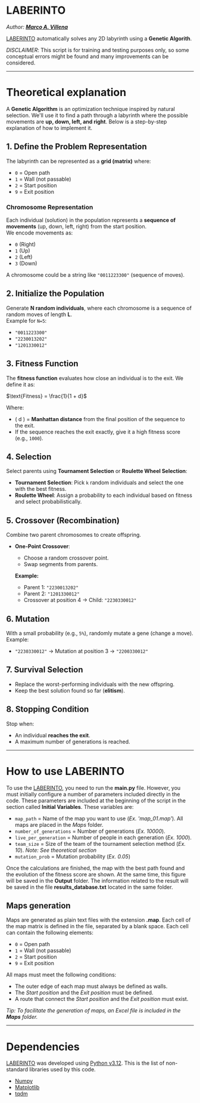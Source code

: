 # LABERINTO
*Author: [**Marco A. Villena**](https://www.marcoavillena.com/)*

[LABERINTO](https://github.com/Marcophy/Laberinto) automatically solves any 2D labyrinth using a **Genetic Algorith**.

*DISCLAIMER*: This script is for training and testing purposes only, so some conceptual errors might be found and many improvements can be considered. 

---

# Theoretical explanation
A **Genetic Algorithm** is an optimization technique inspired by natural selection. We'll use it to find a path through a labyrinth where the possible movements are **up, down, left, and right**. Below is a step-by-step explanation of how to implement it.

## **1. Define the Problem Representation**  
The labyrinth can be represented as a **grid (matrix)** where:  
- `0` = Open path  
- `1` = Wall (not passable)  
- `2` = Start position  
- `9` = Exit position  

### **Chromosome Representation**  
Each individual (solution) in the population represents a **sequence of movements** (up, down, left, right) from the start position.  
We encode movements as:
- `0` (Right) 
- `1` (Up)
- `2` (Left) 
- `3` (Down)  

A chromosome could be a string like `"0011223300"` (sequence of moves).

## **2. Initialize the Population**  
Generate **N random individuals**, where each chromosome is a sequence of random moves of length **L**.  
Example for `N=5`:  
  - `"0011223300"`  
  - `"2230013202"`  
  - `"1201330012"`  

## **3. Fitness Function**  
The **fitness function** evaluates how close an individual is to the exit. We define it as:  

$\text{Fitness} = \frac{1}{1 + d}$

Where:  
- \( d \) = **Manhattan distance** from the final position of the sequence to the exit.  
- If the sequence reaches the exit exactly, give it a high fitness score (e.g., `1000`).  

## **4. Selection**  
Select parents using **Tournament Selection** or **Roulette Wheel Selection**:  
- **Tournament Selection**: Pick `k` random individuals and select the one with the best fitness.  
- **Roulette Wheel**: Assign a probability to each individual based on fitness and select probabilistically.  

## **5. Crossover (Recombination)**  
Combine two parent chromosomes to create offspring.  
- **One-Point Crossover**:  
  - Choose a random crossover point.  
  - Swap segments from parents.  

  **Example:**  
  - Parent 1: `"2230013202"`  
  - Parent 2: `"1201330012"`  
  - Crossover at position 4 → Child: `"2230330012"`  

## **6. Mutation**  
With a small probability (e.g., `5%`), randomly mutate a gene (change a move).  
Example:  
  - `"2230330012"` → Mutation at position 3 → `"2200330012"`  

## **7. Survival Selection**  
- Replace the worst-performing individuals with the new offspring.  
- Keep the best solution found so far (**elitism**).  

## **8. Stopping Condition**  
Stop when:  
- An individual **reaches the exit**.  
- A maximum number of generations is reached. 

---

# How to use LABERINTO
To use the [LABERINTO](https://github.com/Marcophy/Laberinto), you need to run the **main.py** file. However, you must initially configure a number of parameters included directly in the code. These parameters are included at the beginning of the script in the section called **Initial Variables**. These variables are:
- `map_path` = Name of the map you want to use (*Ex. 'map_01.map'*). All maps are placed in the *Maps* folder.
- `number_of_generations` = Number of generations (*Ex. 10000*).
- `live_per_generation` = Number of people in each generation (*Ex. 1000*).
- `team_size` = Size of the team of the tournament selection method (*Ex. 10*). *Note: See theoretical section*
- `mutation_prob` = Mutation probability (*Ex. 0.05*)

Once the calculations are finished, the map with the best path found and the evolution of the fitness score are shown. At the same time, this figure will be saved in the **Output** folder. The information related to the result will be saved in the file **results_database.txt** located in the same folder.

## Maps generation
Maps are generated as plain text files with the extension **.map**. Each cell of the map matrix is defined in the file, separated by a blank space. Each cell can contain the following elements:
- `0` = Open path  
- `1` = Wall (not passable)  
- `2` = Start position  
- `9` = Exit position  

All maps must meet the following conditions:
- The outer edge of each map must always be defined as walls.
- The *Start position* and the *Exit position* must be defined.
- A route that connect the *Start position* and the *Exit position* must exist.

*Tip: To facilitate the generation of maps, an Excel file is included in the **Maps** folder.*

---

# Dependencies
[LABERINTO](https://github.com/Marcophy/Laberinto) was developed using [Python v3.12](https://www.python.org/downloads/release/python-3120/). This is the list of non-standard libraries used by this code.
- [Numpy](https://numpy.org/)
- [Matplotlib](https://matplotlib.org/)
- [tqdm](https://github.com/tqdm/tqdm)

 

